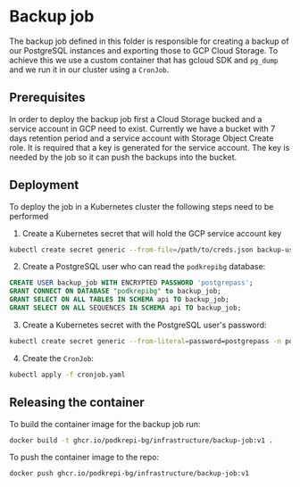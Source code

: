 # Backup job
The backup job defined in this folder is responsible for creating a backup of our PostgreSQL instances and exporting those to GCP Cloud Storage. To achieve this we use a custom container that has gcloud SDK and `pg_dump` and we run it in our cluster using a `CronJob`.

## Prerequisites
In order to deploy the backup job first a Cloud Storage bucked and a service account in GCP need to exist. Currently we have a bucket with 7 days retention period and a service account with Storage Object Create role. It is required that a key is generated for the service account. The key is needed by the job so it can push the backups into the bucket.

## Deployment
To deploy the job in a Kubernetes cluster the following steps need to be performed
1. Create a Kubernetes secret that will hold the GCP service account key
```bash
kubectl create secret generic --from-file=/path/to/creds.json backup-user-gcloud -n podkrepibg
```
2. Create a PostgreSQL user who can read the `podkrepibg` database:
```sql
CREATE USER backup_job WITH ENCRYPTED PASSWORD 'postgrepass';
GRANT CONNECT ON DATABASE "podkrepibg" to backup_job;
GRANT SELECT ON ALL TABLES IN SCHEMA api TO backup_job;
GRANT SELECT ON ALL SEQUENCES IN SCHEMA api TO backup_job;
```
3. Create a Kubernetes secret with the PostgreSQL user's password:
```bash
kubectl create secret generic --from-literal=password=postgrepass -n podkrepibg backup-user-postgresql
```
4. Create the `CronJob`:
```bash
kubectl apply -f cronjob.yaml
```

## Releasing the container
To build the container image for the backup job run:
```bash
docker build -t ghcr.io/podkrepi-bg/infrastructure/backup-job:v1 .
```

To push the container image to the repo:
```bash
docker push ghcr.io/podkrepi-bg/infrastructure/backup-job:v1 
```